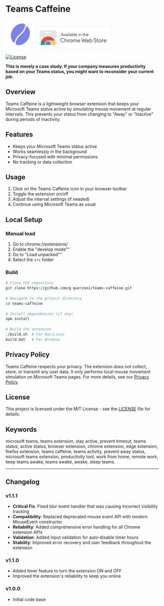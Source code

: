 # Teams Caffeine

![Teams Caffeine Logo](src/images/96.png) [![Try out the extension in the Google Chrome Store.](/src/images/chrome-store.png)](https://chromewebstore.google.com/detail/ngijfjcimmlajolmohfpjegneedaflpm)

[![License](https://img.shields.io/badge/License-MIT-blue.svg)](LICENSE)

**This is merely a case study. If your company measures productivity based on your Teams status, you might want to reconsider your current job.**

## Overview

Teams Caffeine is a lightweight browser extension that keeps your Microsoft Teams status active by simulating mouse movement at regular intervals. This prevents your status from changing to "Away" or "Inactive" during periods of inactivity.

## Features

- Keeps your Microsoft Teams status active
- Works seamlessly in the background
- Privacy-focused with minimal permissions
- No tracking or data collection

## Usage

1. Click on the Teams Caffeine icon in your browser toolbar
2. Toggle the extension on/off
3. Adjust the interval settings (if needed)
4. Continue using Microsoft Teams as usual

## Local Setup

### Manual load
1. Go to chrome://extensions/
2. Enable the "develop mode""
3. Go to "Load unpacked""
4. Select the `src` folder

### Build

```bash
# Clone the repository
git clone https://github.com/g-guerzoni/teams-caffeine.git

# Navigate to the project directory
cd teams-caffeine

# Install dependencies (if any)
npm install

# Build the extension
./build.sh  # For Mac/Linux
build.bat   # For Windows
```

## Privacy Policy

Teams Caffeine respects your privacy. The extension does not collect, store, or transmit any user data. It only performs local mouse movement simulation on Microsoft Teams pages. For more details, see our [Privacy Policy](PRIVACY_POLICY.md).

## License

This project is licensed under the MIT License - see the [LICENSE](LICENSE) file for details.

## Keywords

microsoft teams, teams extension, stay active, prevent timeout, teams status, active status, browser extension, chrome extension, edge extension, firefox extension, teams caffeine, teams activity, prevent away status, microsoft teams extension, productivity tool, work from home, remote work, keep teams awake, teams awake, awake, sleep teams.

---

## Changelog

### v1.1.1
- **Critical Fix**: Fixed blur event handler that was causing incorrect visibility tracking
- **Compatibility**: Replaced deprecated mouse event API with modern MouseEvent constructor
- **Reliability**: Added comprehensive error handling for all Chrome extension APIs
- **Validation**: Added input validation for auto-disable timer hours
- **Stability**: Improved error recovery and user feedback throughout the extension

### v1.1.0
- Added timer feature to turn the extension ON and OFF
- Improved the extension's reliability to keep you online

### v1.0.0
- Initial code base
